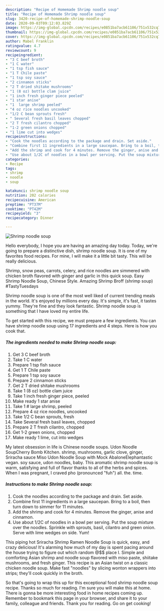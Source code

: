 ```yaml
---
description: "Recipe of Homemade Shrimp noodle soup"
title: "Recipe of Homemade Shrimp noodle soup"
slug: 3420-recipe-of-homemade-shrimp-noodle-soup
date: 2020-09-03T09:12:03.829Z
image: https://img-global.cpcdn.com/recipes/e0851ba7acb61106/751x532cq70/shrimp-noodle-soup-recipe-main-photo.jpg
thumbnail: https://img-global.cpcdn.com/recipes/e0851ba7acb61106/751x532cq70/shrimp-noodle-soup-recipe-main-photo.jpg
cover: https://img-global.cpcdn.com/recipes/e0851ba7acb61106/751x532cq70/shrimp-noodle-soup-recipe-main-photo.jpg
author: Mabel Franklin
ratingvalue: 4.7
reviewcount: 9
recipeingredient:
- "3 C beef broth"
- "1 C water"
- "1 tsp fish sauce"
- "1 T Chile paste"
- "1 tsp soy sauce"
- "2 cinnamon sticks"
- "2 T dried shitake mushrooms"
- "1 (8 oz) bottle clam juice"
- "1 inch fresh ginger piece peeled"
- "1 star anise"
- "1  large shrimp peeled"
- "4 oz rice noodles uncooked"
- "1/2 C bean sprouts fresh"
- " Several fresh basil leaves chopped"
- "2 T fresh cilantro chopped"
- "1-2 green onions chopped"
- "1 lime cut into wedges"
recipeinstructions:
- "Cook the noodles according to the package and drain. Set aside."
- "Combine first 11 ingredients in a large saucepan. Bring to a boil, then turn down to simmer for 11 minutes."
- "Add the shrimp and cook for 4 minutes. Remove the ginger, anise and cinnamon."
- "Use about 1/2C of noodles in a bowl per serving. Put the soup mixture over the noodles. Sprinkle with sprouts, basil, cilantro and green onion. Serve with lime wedges on side. Yum!"
categories:
- Recipe
tags:
- shrimp
- noodle
- soup

katakunci: shrimp noodle soup 
nutrition: 202 calories
recipecuisine: American
preptime: "PT37M"
cooktime: "PT42M"
recipeyield: "3"
recipecategory: Dinner

---
```



![Shrimp noodle soup](https://img-global.cpcdn.com/recipes/e0851ba7acb61106/751x532cq70/shrimp-noodle-soup-recipe-main-photo.jpg)

Hello everybody, I hope you are having an amazing day today. Today, we're going to prepare a distinctive dish, shrimp noodle soup. It is one of my favorites food recipes. For mine, I will make it a little bit tasty. This will be really delicious.

Shrimp, snow peas, carrots, celery, and rice noodles are simmered with chicken broth flavored with ginger and garlic in this quick soup. Easy Shrimp Noodle Soup, Chinese Style. Amazing Shrimp Broff (shrimp soup) #TastyTuesdays

Shrimp noodle soup is one of the most well liked of current trending meals in the world. It's enjoyed by millions every day. It's simple, it's fast, it tastes yummy. They're fine and they look fantastic. Shrimp noodle soup is something that I have loved my entire life.


To get started with this recipe, we must prepare a few ingredients. You can have shrimp noodle soup using 17 ingredients and 4 steps. Here is how you cook that.

<!--inarticleads1-->

##### The ingredients needed to make Shrimp noodle soup:

1. Get 3 C beef broth
1. Take 1 C water
1. Prepare 1 tsp fish sauce
1. Get 1 T Chile paste
1. Prepare 1 tsp soy sauce
1. Prepare 2 cinnamon sticks
1. Get 2 T dried shitake mushrooms
1. Take 1 (8 oz) bottle clam juice
1. Take 1 inch fresh ginger piece, peeled
1. Make ready 1 star anise
1. Take 1 # large shrimp, peeled
1. Prepare 4 oz rice noodles, uncooked
1. Take 1/2 C bean sprouts, fresh
1. Take  Several fresh basil leaves, chopped
1. Prepare 2 T fresh cilantro, chopped
1. Get 1-2 green onions, chopped
1. Make ready 1 lime, cut into wedges


My latest obsession in life is Chinese noodle soups. Udon Noodle SoupCherry Bomb Kitchen. shrimp, mushrooms, garlic clove, ginger, Sriracha sauce Miso Udon Noodle Soup with Mock AbaloneElephantastic vegan. soy sauce, udon noodles, baby. This aromatic shrimp noodle soup is warm, satisfying and full of flavor thanks to all of the herbs and spices. When I was pregnant, I craved pho (pronounced &#34;fuh&#34;) all. the. time. 

<!--inarticleads2-->

##### Instructions to make Shrimp noodle soup:

1. Cook the noodles according to the package and drain. Set aside.
1. Combine first 11 ingredients in a large saucepan. Bring to a boil, then turn down to simmer for 11 minutes.
1. Add the shrimp and cook for 4 minutes. Remove the ginger, anise and cinnamon.
1. Use about 1/2C of noodles in a bowl per serving. Put the soup mixture over the noodles. Sprinkle with sprouts, basil, cilantro and green onion. Serve with lime wedges on side. Yum!


This piping hot Sriracha Shrimp Ramen Noodle Soup is quick, easy, and crazy delicious! It&#39;s alarming how much of my day is spent pacing around the house trying to figure out which random @$$ place I. Simple and comforting Asian shrimp and noodle soup flavored with miso paste, shiitake mushrooms, and fresh ginger. This recipe is an Asian twist on a classic chicken noodle soup. Make fast &#34;noodles&#34; by slicing wonton wrappers into strips; they&#39;ll cook quickly in the broth. 

So that's going to wrap this up for this exceptional food shrimp noodle soup recipe. Thanks so much for reading. I'm sure you will make this at home. There is gonna be more interesting food in home recipes coming up. Remember to bookmark this page in your browser, and share it to your family, colleague and friends. Thank you for reading. Go on get cooking!
